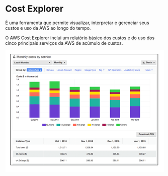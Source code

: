 # Cost Explorer
É uma ferramenta que permite visualizar, interpretar e gerenciar seus custos e uso da AWS ao longo do tempo.

O AWS Cost Explorer inclui um relatório básico dos custos e do uso dos cinco principais serviços da AWS de acúmulo de custos.

![Exemplo? Coast Explorer](../../../_images/Modulo8/exemplocoastExplorer.png)

